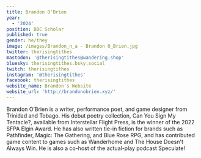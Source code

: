 ```yaml
---
title: Brandon O'Brien
year:
  - '2024'
position: BBC Scholar
published: true
gender: he/they
image: /images/Brandon_n_a - Brandon O_Brien.jpg
twitter: therisingtithes
mastodon: '@therisingtithes@wandering.shop'
bluesky: therisingtithes.bsky.social
twitch: therisingtithes
instagram: '@therisingtithes'
facebook: therisingtithes
website_name: Brandon's Website
website_url: 'http://brandonobrien.xyz/'
---
```


Brandon O’Brien is a writer, performance poet, and game designer from Trinidad and Tobago. His debut poetry collection, Can You Sign My Tentacle?, available from Interstellar Flight Press, is the winner of the 2022 SFPA Elgin Award. He has also written tie-in fiction for brands such as Pathfinder, Magic: The Gathering, and Blue Rose RPG, and has contributed game content to games such as Wanderhome and The House Doesn't Always Win. He is also a co-host of the actual-play podcast Speculate!
